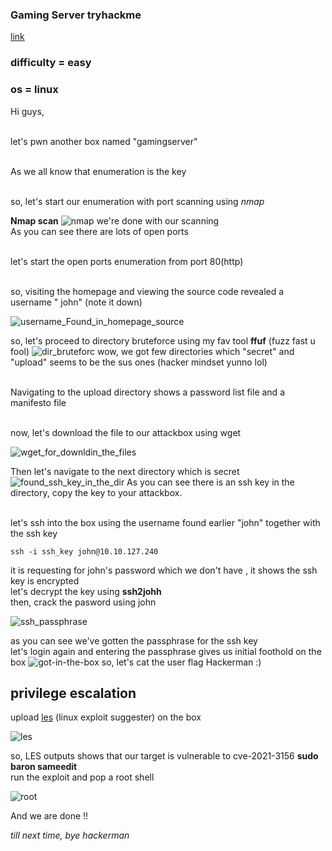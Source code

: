 ### Gaming Server tryhackme
[link](https://tryhackme.com/room/gamingserver)
### difficulty = easy
### os = linux

  Hi guys,
  
  <br> let's pwn another box named "gamingserver"
  
 <br> As we all know that enumeration is the key
  
  <br> so, let's start our enumeration with port scanning using *nmap*
  
  **Nmap scan**
  ![nmap](https://github.com/0xVenus/0xVenus.github.io/assets/97831939/8830bf4d-d824-4f5b-bedb-0017641a94f5)
we're done with our scanning
<br> As you can see there are lots of open ports

<br> let's start the open ports enumeration from port 80(http)

<br> so, visiting the homepage and viewing the source code revealed a username " john" (note it down)

![username_Found_in_homepage_source](https://github.com/0xVenus/0xVenus.github.io/assets/97831939/ddbebe41-a572-4713-8747-806265f24bf0)

so, let's proceed to directory bruteforce using my fav tool **ffuf** (fuzz fast u fool)
![dir_bruteforc](https://github.com/0xVenus/0xVenus.github.io/assets/97831939/87d19d4f-7493-4a69-8e49-5d852a4b2312)
wow, we got few directories which "secret" and "upload" seems to be the sus ones (hacker mindset yunno lol)

<br> Navigating to the upload directory shows a password list file and a manifesto file

<br> now, let's download the file to our attackbox using wget

![wget_for_downldin_the_files](https://github.com/0xVenus/0xVenus.github.io/assets/97831939/6d03f9c2-3acc-4b0a-be20-deb596b53af7)

Then let's navigate to the next directory which is secret
![found_ssh_key_in_the_dir](https://github.com/0xVenus/0xVenus.github.io/assets/97831939/485b72c6-9b6f-4100-9757-a9c216cc3ea9)
As you can see there is an ssh key in the directory, copy the key to your attackbox.

<br> let's ssh into the box using the username found earlier "john" together with the ssh key
```
ssh -i ssh_key john@10.10.127.240
```
it is requesting for john's password which we don't have , it shows the ssh key is encrypted
<br> let's decrypt the key using **ssh2johh** 
<br> then, crack the pasword using john

![ssh_passphrase](https://github.com/0xVenus/0xVenus.github.io/assets/97831939/8cb8be19-49e7-4ee6-b4a0-215df3c4aa2a)

as you can see we've gotten the passphrase for the ssh key 
<br> let's login again and entering the passphrase gives us initial foothold on the box
![got-in-the-box](https://github.com/0xVenus/0xVenus.github.io/assets/97831939/ebb29abf-e63e-4e74-beb6-875507a8656b)
so, let's cat the user flag Hackerman :)
 
 ## privilege escalation
 upload [les](https://github.com/mzet-/linux-exploit-suggester) (linux exploit suggester) on the box
 
 ![les](https://github.com/0xVenus/0xVenus.github.io/assets/97831939/9ee2575d-f648-47ec-9572-b9569a0ede76)

 so, LES outputs shows that our target is vulnerable to cve-2021-3156 **sudo baron sameedit**
 <br> run the exploit and pop a root shell
 
![root](https://github.com/0xVenus/0xVenus.github.io/assets/97831939/7dcdfa7a-4fbc-4e59-885f-d848a523cdb6)

And we are done !!

*till next time, bye hackerman*








